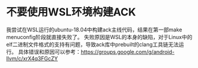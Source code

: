 # 不要使用WSL环境构建ACK
我尝试在WSL运行的ubuntu-18.04中构建ack主线代码，结果在第一部make menuconfig阶段就直接失败了。
失败原因是WSL的本身的缺陷，对于Linux中的elf二进制文件格式的支持有问题，导致ack库中prebuilt的clang工具链无法运行。
具体错误和原因可以参考：https://groups.google.com/g/android-llvm/c/xrX4q3FGcZY
